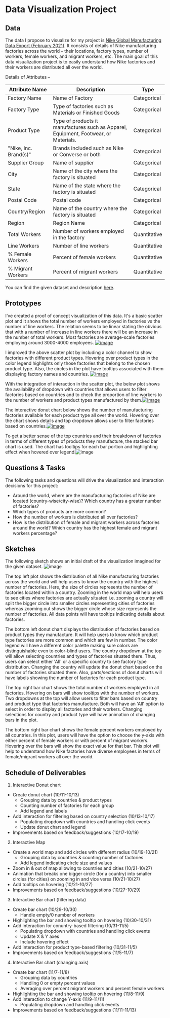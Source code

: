 # Data Visualization Project

## Data

The data I propose to visualize for my project is [Nike Global Manufacturing Data Export (February 2021)](http://manufacturingmap.nikeinc.com/). It consists of details of Nike manufacturing factories across the world – their locations, factory types, number of workers, female workers, and migrant workers, etc. The main goal of this data visualization project is to easily understand how Nike factories and their workers are distributed all over the world.

Details of Attributes –

|Attribute Name | Description | Type |
| --- | --- | --- |
| Factory Name | Name of Factory | Categorical |
| Factory Type | Type of factories such as Materials or Finished Goods | Categorical |
| Product Type | Type of products it manufactures such as Apparel, Equipment, Footwear, or Materials. | Categorical |
| "Nike, Inc. Brand(s)" | Brands included such as Nike or Converse or both | Categorical |
| Supplier Group | Name of supplier | Categorical |
| City | Name of the city where the factory is situated | Categorical |
| State | Name of the state where the factory is situated | Categorical |
| Postal Code | Postal code | Categorical |
| Country/Region | Name of the country where the factory is situated | Categorical |
| Region | Region Name | Categorical |
| Total Workers | Number of workers employed in the factory | Quantitative |
| Line Workers | Number of line workers | Quantitative |
| % Female Workers | Percent of female workers | Quantitative |
| % Migrant Workers | Percent of migrant workers | Quantitative |

You can find the given dataset and description [here](https://gist.github.com/siddhipa/3357f23f4ecd08f3737215f16026269e).


## Prototypes

I’ve created a proof of concept visualization of this data. It's a basic scatter plot and it shows the total number of workers employed in factories vs the number of line workers. The relation seems to be linear stating the obvious that with a number of increase in line workers there will be an increase in the number of total workers. Most factories are average-scale factories employing around 3000-4000 employees.
[![image](https://user-images.githubusercontent.com/49468721/134425996-5a91e0b1-b058-41a0-b1d0-9432479456dc.png)](https://vizhub.com/siddhipa/e75567ad58d44564b91fa851ad9e6f3e)

I improved the above scatter plot by including a color channel to show factories with different product types. Hovering over product types in the color legend highlights only those factories that belong to the chosen product type. Also, the circles in the plot have tooltips associated with them displaying factory names and countries.
[![image](https://user-images.githubusercontent.com/49468721/136814990-b097c9a6-3146-4643-bfd2-9cfca8e417ea.png)](https://vizhub.com/siddhipa/dec7ce1c8fa449e794385aef310be434)

With the integration of interaction in the scatter plot, the below plot shows the availability of dropdown with countries that allows users to filter factories based on countries and to check the proportion of line workers to the number of workers and product types manufactured by them.[![image](https://user-images.githubusercontent.com/49468721/136815768-8edc046f-d09e-4c89-8920-aedb5845a905.png)](https://vizhub.com/siddhipa/374452615186417a921623c8a7b3010a)

The interactive donut chart below shows the number of manufacturing factories available for each product type all over the world. Hovering over the chart shows details and top dropdown allows user to filter factories based on countries.[![image](https://user-images.githubusercontent.com/49468721/137227761-e5a19564-291e-42bf-9850-8e44f8488c13.png)](https://vizhub.com/siddhipa/dfc92cac6f174a4289ec8ae05d40c4d8)

To get a better sense of the top countries and their breakdown of factories in terms of different types of products they manufacture, the stacked bar chart is used. The chart has tooltips for each bar portion and highlighting effect when hovered over legend.![[image](https://user-images.githubusercontent.com/49468721/139172503-e6427724-167b-4d4f-8eaa-6882401ded3d.png)](https://vizhub.com/siddhipa/360db8e242da4cdf9bfb9a042d3ae9e6)



## Questions & Tasks

The following tasks and questions will drive the visualization and interaction decisions for this project:

 * Around the world, where are the manufacturing factories of Nike are located (country-wise/city-wise)? Which country has a greater number of factories?
 * Which types of products are more common?
 * How the number of workers is distributed all over factories?
 * How is the distribution of female and migrant workers across factories around the world? Which country has the highest female and migrant workers percentage? 
 

## Sketches

The following sketch shows an initial draft of the visualization imagined for the given dataset.
![image](https://user-images.githubusercontent.com/49468721/136826714-958d8d1f-b9a6-4d43-bfa9-e5062d8748ad.png)

The top left plot shows the distribution of all Nike manufacturing factories across the world and will help users to know the country with the highest number of factories. Here, the size of circles represents the number of factories located within a country. Zooming in the world map will help users to see cities where factories are actually situated i.e. zooming a country will split the bigger circle into smaller circles representing cities of factories whereas zooming out shows the bigger circle whose size represents the number of factories. All data points will have tooltips indicating details about factories.

The bottom left donut chart displays the distribution of factories based on product types they manufacture. It will help users to know which product type factories are more common and which are few in number. The color legend will have a different color palette making sure colors are distinguishable even to color-blind users. The country dropdown at the top will allow selecting countries and types of factories situated there. Thus, users can select either 'All' or a specific country to see factory type distribution. Changing the country will update the donut chart based on the number of factories situated there. Also, parts/sections of donut charts will have labels showing the number of factories for each product type. 

The top right bar chart shows the total number of workers employed in all factories. Hovering on bars will show tooltips with the number of workers. Two dropdowns at the top will allow users to filter bars based on country and product type that factories manufacture. Both will have an 'All' option to select in order to display all factories and their workers. Changing selections for country and product type will have animation of changing bars in the plot.

The bottom right bar chart shows the female percent workers employed by all countries. In this plot, users will have the option to choose the y-axis with either percent of female workers or with percent of migrant workers. Hovering over the bars will show the exact value for that bar. This plot will help to understand how Nike factories have diverse employees in terms of female/migrant workers all over the world.



## Schedule of Deliverables
1.	Interactive Donut chart	  	
   - Create donut chart	(10/11-10/13)
     - Grouping data by countries & product types  
     - Counting number of factories for each group
  	  - Add legend and labels
   - Add interaction for filtering based on country selection	(10/13-10/17)
     - Populating dropdown with countries and handling click events
     - Update donut chart and legend
   - Improvements based on feedback/suggestions	(10/17-10/19)
   
2.	Interactive Map
   - Create a world map and add circles with different radius (10/19-10/21)
     - Grouping data by countries & counting number of factories
     - Add legend indicating circle size and values
   - Zoom in & out of map allowing to countries and cities	(10/21-10/27)
   - Animation that breaks one bigger circle (for a country) into smaller circles (for cities) on zooming in and vice versa	(10/21-10/27)
   - Add tooltips on hovering	(10/21-10/27)
   - Improvements based on feedback/suggestions (10/27-10/29)
   
3.	Interactive Bar chart (filtering data)
   - Create bar chart	(10/29-10/30)
     - Handle empty/0 number of workers
   - Highlighting the bar and showing tooltip on hovering	(10/30-10/31)
   - Add interaction for conuntry-based filtering (10/31-11/5)
     -	Populating dropdown with countries and handling click events
     - Update X & Y axes
     - Include hovering effect
   -	Add interaction for product type-based filtering (10/31-11/5)
   -	Improvements based on feedback/suggestions (11/5-11/7)
   
4.	Interactive Bar chart (changing axis)						
   - Create bar chart (11/7-11/8)
     - Grouping data by countries
     - Handling 0 or empty percent values
     - Averaging over percent migrant workers and percent female workers
   - Highlighting the bar and showing tooltip on hovering	(11/8-11/9)
   - Add interaction to change Y-axis (11/9-11/11)
     - Populating dropdown and handling click events
   - Improvements based on feedback/suggestions		(11/11-11/13)
